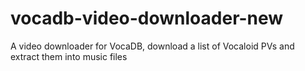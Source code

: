 # vocadb-video-downloader-new
A video downloader for VocaDB, download a list of Vocaloid PVs and extract them into music files
